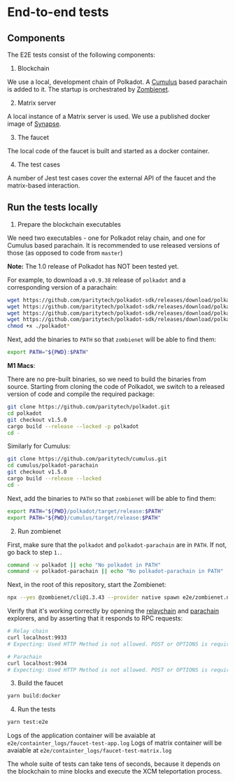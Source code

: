 # End-to-end tests

## Components

The E2E tests consist of the following components:

1. Blockchain

We use a local, development chain of Polkadot.
A [Cumulus](https://github.com/paritytech/cumulus/) based parachain is added to it.
The startup is orchestrated by [Zombienet](https://github.com/paritytech/zombienet).

2. Matrix server

A local instance of a Matrix server is used.
We use a published docker image of [Synapse](https://github.com/matrix-org/synapse).

3. The faucet

The local code of the faucet is built and started as a docker container.

4. The test cases

A number of Jest test cases cover the external API of the faucet and the matrix-based interaction.

## Run the tests locally

1. Prepare the blockchain executables

We need two executables - one for Polkadot relay chain, and one for Cumulus based parachain.
It is recommended to use released versions of those (as opposed to code from `master`)

**Note:** The 1.0 release of Polkadot has NOT been tested yet.

For example, to download a `v0.9.38` release of `polkadot` and a corresponding version of a parachain:

```bash
wget https://github.com/paritytech/polkadot-sdk/releases/download/polkadot-v1.5.0/polkadot
wget https://github.com/paritytech/polkadot-sdk/releases/download/polkadot-v1.5.0/polkadot-execute-worker.asc
wget https://github.com/paritytech/polkadot-sdk/releases/download/polkadot-v1.5.0/polkadot-prepare-worker
wget https://github.com/paritytech/polkadot-sdk/releases/download/polkadot-v1.5.0/polkadot-parachain
chmod +x ./polkadot*
```

Next, add the binaries to `PATH` so that `zombienet` will be able to find them:

```bash
export PATH="${PWD}:$PATH"
```

**M1 Macs**:

There are no pre-built binaries, so we need to build the binaries from source.
Starting from cloning the code of Polkadot, we switch to a released version of code and compile the required package:

```bash
git clone https://github.com/paritytech/polkadot.git
cd polkadot
git checkout v1.5.0
cargo build --release --locked -p polkadot
cd -
```

Similarly for Cumulus:

```bash
git clone https://github.com/paritytech/cumulus.git
cd cumulus/polkadot-parachain
git checkout v1.5.0
cargo build --release --locked
cd -
```

Next, add the binaries to `PATH` so that `zombienet` will be able to find them:

```bash
export PATH="${PWD}/polkadot/target/release:$PATH"
export PATH="${PWD}/cumulus/target/release:$PATH"
```

2. Run zombienet

First, make sure that the `polkadot` and `polkadot-parachain` are in `PATH`. If not, go back to step `1.`.

```bash
command -v polkadot || echo "No polkadot in PATH"
command -v polkadot-parachain || echo "No polkadot-parachain in PATH"
```

Next, in the root of this repository, start the Zombienet:

```bash
npx --yes @zombienet/cli@1.3.43 --provider native spawn e2e/zombienet.native.toml
```

Verify that it's working correctly by opening the [relaychain](https://polkadot.js.org/apps/?rpc=ws://127.0.0.1:9933#/explorer) and [parachain](https://polkadot.js.org/apps/?rpc=ws://127.0.0.1:9934#/explorer) explorers,
and by asserting that it responds to RPC requests:

```bash
# Relay chain
curl localhost:9933
# Expecting: Used HTTP Method is not allowed. POST or OPTIONS is required

# Parachain
curl localhost:9934
# Expecting: Used HTTP Method is not allowed. POST or OPTIONS is required
```

3. Build the faucet

```bash
yarn build:docker
```

4. Run the tests

```bash
yarn test:e2e
```

Logs of the application container will be avaiable at `e2e/containter_logs/faucet-test-app.log`
Logs of matrix container will be avaiable at `e2e/containter_logs/faucet-test-matrix.log`

The whole suite of tests can take tens of seconds,
because it depends on the blockchain to mine blocks and execute the XCM teleportation process.
